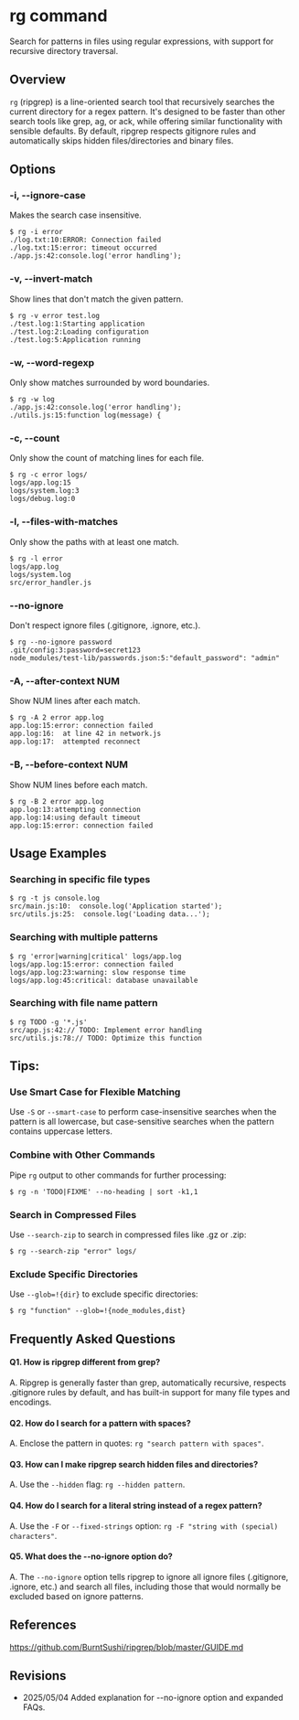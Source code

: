 # rg command

Search for patterns in files using regular expressions, with support for recursive directory traversal.

## Overview

`rg` (ripgrep) is a line-oriented search tool that recursively searches the current directory for a regex pattern. It's designed to be faster than other search tools like grep, ag, or ack, while offering similar functionality with sensible defaults. By default, ripgrep respects gitignore rules and automatically skips hidden files/directories and binary files.

## Options

### **-i, --ignore-case**

Makes the search case insensitive.

```console
$ rg -i error
./log.txt:10:ERROR: Connection failed
./log.txt:15:error: timeout occurred
./app.js:42:console.log('error handling');
```

### **-v, --invert-match**

Show lines that don't match the given pattern.

```console
$ rg -v error test.log
./test.log:1:Starting application
./test.log:2:Loading configuration
./test.log:5:Application running
```

### **-w, --word-regexp**

Only show matches surrounded by word boundaries.

```console
$ rg -w log
./app.js:42:console.log('error handling');
./utils.js:15:function log(message) {
```

### **-c, --count**

Only show the count of matching lines for each file.

```console
$ rg -c error logs/
logs/app.log:15
logs/system.log:3
logs/debug.log:0
```

### **-l, --files-with-matches**

Only show the paths with at least one match.

```console
$ rg -l error
logs/app.log
logs/system.log
src/error_handler.js
```

### **--no-ignore**

Don't respect ignore files (.gitignore, .ignore, etc.).

```console
$ rg --no-ignore password
.git/config:3:password=secret123
node_modules/test-lib/passwords.json:5:"default_password": "admin"
```

### **-A, --after-context NUM**

Show NUM lines after each match.

```console
$ rg -A 2 error app.log
app.log:15:error: connection failed
app.log:16:  at line 42 in network.js
app.log:17:  attempted reconnect
```

### **-B, --before-context NUM**

Show NUM lines before each match.

```console
$ rg -B 2 error app.log
app.log:13:attempting connection
app.log:14:using default timeout
app.log:15:error: connection failed
```

## Usage Examples

### Searching in specific file types

```console
$ rg -t js console.log
src/main.js:10:  console.log('Application started');
src/utils.js:25:  console.log('Loading data...');
```

### Searching with multiple patterns

```console
$ rg 'error|warning|critical' logs/app.log
logs/app.log:15:error: connection failed
logs/app.log:23:warning: slow response time
logs/app.log:45:critical: database unavailable
```

### Searching with file name pattern

```console
$ rg TODO -g '*.js'
src/app.js:42:// TODO: Implement error handling
src/utils.js:78:// TODO: Optimize this function
```

## Tips:

### Use Smart Case for Flexible Matching

Use `-S` or `--smart-case` to perform case-insensitive searches when the pattern is all lowercase, but case-sensitive searches when the pattern contains uppercase letters.

### Combine with Other Commands

Pipe `rg` output to other commands for further processing:
```console
$ rg -n 'TODO|FIXME' --no-heading | sort -k1,1
```

### Search in Compressed Files

Use `--search-zip` to search in compressed files like .gz or .zip:
```console
$ rg --search-zip "error" logs/
```

### Exclude Specific Directories

Use `--glob=!{dir}` to exclude specific directories:
```console
$ rg "function" --glob=!{node_modules,dist}
```

## Frequently Asked Questions

#### Q1. How is ripgrep different from grep?
A. Ripgrep is generally faster than grep, automatically recursive, respects .gitignore rules by default, and has built-in support for many file types and encodings.

#### Q2. How do I search for a pattern with spaces?
A. Enclose the pattern in quotes: `rg "search pattern with spaces"`.

#### Q3. How can I make ripgrep search hidden files and directories?
A. Use the `--hidden` flag: `rg --hidden pattern`.

#### Q4. How do I search for a literal string instead of a regex pattern?
A. Use the `-F` or `--fixed-strings` option: `rg -F "string with (special) characters"`.

#### Q5. What does the --no-ignore option do?
A. The `--no-ignore` option tells ripgrep to ignore all ignore files (.gitignore, .ignore, etc.) and search all files, including those that would normally be excluded based on ignore patterns.

## References

https://github.com/BurntSushi/ripgrep/blob/master/GUIDE.md

## Revisions

- 2025/05/04 Added explanation for --no-ignore option and expanded FAQs.